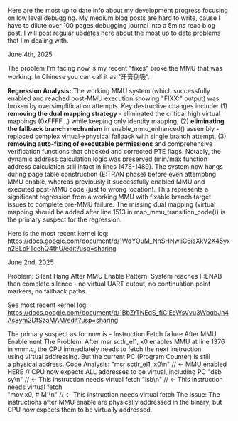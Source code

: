 Here are the most up to date info about my development progress focusing on low level debugging. My medium blog posts are hard to write, cause I have to dilute over 100 pages debugging journal into a 5mins read blog post. I will post regular updates here about the most up to date problems that I'm dealing with. 

June 4th, 2025

The problem I'm facing now is my recent "fixes" broke the MMU that was working. In Chinese you can call it as "牙膏倒吸“. 

**Regression Analysis:** The working MMU system (which successfully enabled and reached post-MMU execution showing "FIXX:" output) was broken by oversimplification attempts. Key destructive changes include: (1) **removing the dual mapping strategy** - eliminated the critical high virtual mappings (0xFFFF...) while keeping only identity mapping, (2) **eliminating the fallback branch mechanism** in enable_mmu_enhanced() assembly - replaced complex virtual→physical fallback with single branch attempt, (3) **removing auto-fixing of executable permissions** and comprehensive verification functions that checked and corrected PTE flags. Notably, the dynamic address calculation logic was preserved (min/max function address calculation still intact in lines 1478-1489). The system now hangs during page table construction (E:TRAN phase) before even attempting MMU enable, whereas previously it successfully enabled MMU and executed post-MMU code (just to wrong location). This represents a significant regression from a working MMU with fixable branch target issues to complete pre-MMU failure. The missing dual mapping (virtual mapping should be added after line 1513 in map_mmu_transition_code()) is the primary suspect for the regression.

Here is the most recent kernel log: https://docs.google.com/document/d/1WdYOuM_NnSHNwliC6isXkV2X45yxn2BLoFTcehQ4thU/edit?usp=sharing 



June 2nd, 2025

Problem: Silent Hang After MMU Enable
Pattern: System reaches F:ENAB then complete silence - no virtual UART output, no continuation point markers, no fallback paths.

See most recent kernel log: https://docs.google.com/document/d/1BbZrTNEqS_fjCiEeWsVvu3WbqbJn4As8ym2DfSzaMAM/edit?usp=sharing

The primary suspect as for now is - Instruction Fetch failure After MMU Enablement
The Problem: After msr sctlr_el1, x0 enables MMU at line 1376 in vmm.c, the CPU immediately needs to fetch the next instruction using virtual addressing. But the current PC (Program Counter) is still a physical address.
Code Analysis:
	"msr sctlr_el1, x0\n"        // ← MMU enabled HERE
	// CPU now expects ALL addresses to be virtual, including PC
	"dsb sy\n"                   // ← This instruction needs virtual fetch
	"isb\n"                      // ← This instruction needs virtual fetch  
	"mov x0, #'M'\n"             // ← This instruction needs virtual fetch
The Issue: The instructions after MMU enable are physically addressed in the binary, but CPU now expects them to be virtually addressed.